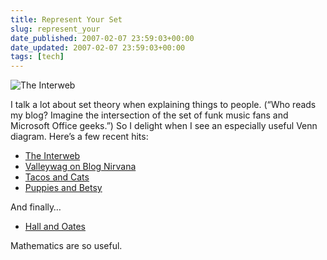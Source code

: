 ```yaml
---
title: Represent Your Set
slug: represent_your
date_published: 2007-02-07 23:59:03+00:00
date_updated: 2007-02-07 23:59:03+00:00
tags: [tech]
---
```

![The Interweb](/images/interwebdiagram.jpg)

I talk a lot about set theory when explaining things to people. (“Who reads my blog? Imagine the intersection of the set of funk music fans and Microsoft Office geeks.”) So I delight when I see an especially useful Venn diagram. Here’s a few recent hits:

- [The Interweb](http://blakethedog.livejournal.com/151958.html)
- [Valleywag on Blog Nirvana](http://www.valleywag.com/tech/awaken-the-giant-within/howto-achieve-blog-nirvana-234738.php)
- [Tacos and Cats](http://warrend.livejournal.com/423338.html)
- [Puppies and Betsy](http://toddv.livejournal.com/584607.html)

And finally…
- [Hall and Oates](http://goldfischegirl.livejournal.com/568534.html)

Mathematics are so useful.
